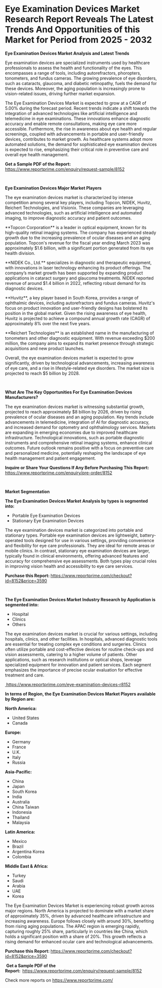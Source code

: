 <p><h1>Eye Examination Devices Market Research Report Reveals The Latest Trends And Opportunities of this Market for Period from 2025 - 2032</h1></p><p><strong>Eye Examination Devices Market Analysis and Latest Trends</strong></p>
<p><p>Eye examination devices are specialized instruments used by healthcare professionals to assess the health and functionality of the eyes. This encompasses a range of tools, including autorefractors, phoropters, tonometers, and fundus cameras. The growing prevalence of eye disorders, such as cataracts, glaucoma, and diabetic retinopathy, fuels the demand for these devices. Moreover, the aging population is increasingly prone to vision-related issues, driving further market expansion.</p><p>The Eye Examination Devices Market is expected to grow at a CAGR of 5.00% during the forecast period. Recent trends indicate a shift towards the integration of advanced technologies like artificial intelligence and telemedicine in eye examinations. These innovations enhance diagnostic accuracy and enable remote consultations, making eye care more accessible. Furthermore, the rise in awareness about eye health and regular screenings, coupled with advancements in portable and user-friendly devices, contributes to market growth. As healthcare systems adopt more automated solutions, the demand for sophisticated eye examination devices is expected to rise, emphasizing their critical role in preventive care and overall eye health management.</p></p>
<p><strong>Get a Sample PDF of the Report:&nbsp;</strong> <a href="https://www.reportprime.com/enquiry/request-sample/8152?utm_campaign=2480&utm_medium=2&utm_source=Github&utm_content=ia&utm_term=19032025&utm_id=eye-examination-devices">https://www.reportprime.com/enquiry/request-sample/8152</a></p>
<p>&nbsp;</p>
<p><strong>Eye Examination Devices Major Market Players</strong></p>
<p><p>The eye examination devices market is characterized by intense competition among several key players, including Topcon, NIDEK, Huvitz, Reichert Technologies, and Visionix. These companies are leveraging advanced technologies, such as artificial intelligence and automated imaging, to improve diagnostic accuracy and patient outcomes.</p><p>**Topcon Corporation** is a leader in optical equipment, known for its high-quality retinal imaging systems. The company has experienced steady growth due to the increasing prevalence of ocular diseases and an aging population. Topcon's revenue for the fiscal year ending March 2023 was approximately $1.6 billion, with a significant portion generated from its eye health division.</p><p>**NIDEK Co., Ltd.** specializes in diagnostic and therapeutic equipment, with innovations in laser technology enhancing its product offerings. The company’s market growth has been supported by expanding product applications in cataract surgery and glaucoma treatments. NIDEK reported revenue of around $1.4 billion in 2022, reflecting robust demand for its diagnostic devices.</p><p>**Huvitz**, a key player based in South Korea, provides a range of ophthalmic devices, including autorefractors and fundus cameras. Huvitz's focus on product innovation and user-friendly designs has bolstered its position in the global market. Given the rising awareness of eye health, Huvitz is projected to achieve a compound annual growth rate (CAGR) of approximately 8% over the next five years.</p><p>**Reichert Technologies** is an established name in the manufacturing of tonometers and other diagnostic equipment. With revenue exceeding $200 million, the company aims to expand its market presence through strategic acquisitions and new product launches.</p><p>Overall, the eye examination devices market is expected to grow significantly, driven by technological advancements, increasing awareness of eye care, and a rise in lifestyle-related eye disorders. The market size is projected to reach $5 billion by 2028.</p></p>
<p>&nbsp;</p>
<p><strong>What Are The Key Opportunities For Eye Examination Devices Manufacturers?</strong></p>
<p><p>The eye examination devices market is witnessing substantial growth, projected to reach approximately $8 billion by 2026, driven by rising prevalence of ocular diseases and an aging population. Key trends include advancements in telemedicine, integration of AI for diagnostic accuracy, and increased demand for optometry and ophthalmology services. Markets are expanding in emerging economies due to improved healthcare infrastructure. Technological innovations, such as portable diagnostic instruments and comprehensive retinal imaging systems, enhance clinical outcomes. Future outlook remains positive with a focus on preventive care and personalized medicine, potentially reshaping the landscape of eye health management and patient engagement.</p></p>
<p><strong>Inquire or Share Your Questions If Any Before Purchasing This Report:</strong> <a href="https://www.reportprime.com/enquiry/pre-order/8152?utm_campaign=2480&utm_medium=2&utm_source=Github&utm_content=ia&utm_term=19032025&utm_id=eye-examination-devices">https://www.reportprime.com/enquiry/pre-order/8152</a></p>
<p>&nbsp;</p>
<p><strong>Market Segmentation</strong></p>
<p><strong>The Eye Examination Devices Market Analysis by types is segmented into:</strong></p>
<p><ul><li>Portable Eye Examination Devices</li><li>Stationary Eye Examination Devices</li></ul></p>
<p><p>The eye examination devices market is categorized into portable and stationary types. Portable eye examination devices are lightweight, battery-operated tools designed for use in various settings, providing convenience and flexibility for eye care professionals. They are ideal for remote areas or mobile clinics. In contrast, stationary eye examination devices are larger, typically found in clinical environments, offering advanced features and accuracy for comprehensive eye assessments. Both types play crucial roles in improving vision health and accessibility to eye care services.</p></p>
<p><strong>Purchase this Report:&nbsp;</strong><a href="https://www.reportprime.com/checkout?id=8152&price=3590&utm_campaign=2480&utm_medium=2&utm_source=Github&utm_content=ia&utm_term=19032025&utm_id=eye-examination-devices">https://www.reportprime.com/checkout?id=8152&price=3590</a></p>
<p>&nbsp;</p>
<p><strong>The Eye Examination Devices Market Industry Research by Application is segmented into:</strong></p>
<p><ul><li>Hospital</li><li>Clinics</li><li>Others</li></ul></p>
<p><p>The eye examination devices market is crucial for various settings, including hospitals, clinics, and other facilities. In hospitals, advanced diagnostic tools are essential for treating complex eye conditions and surgeries. Clinics often utilize portable and cost-effective devices for routine check-ups and vision assessments, catering to a higher volume of patients. Other applications, such as research institutions or optical shops, leverage specialized equipment for innovation and patient services. Each segment emphasizes the importance of precise ocular evaluation for effective treatment and care.</p></p>
<p><a href="https://www.reportprime.com/eye-examination-devices-r8152?utm_campaign=2480&utm_medium=2&utm_source=Github&utm_content=ia&utm_term=19032025&utm_id=eye-examination-devices">&nbsp;https://www.reportprime.com/eye-examination-devices-r8152</a></p>
<p><strong>In terms of Region, the Eye Examination Devices Market Players available by Region are:</strong></p>
<p>
    <p> <strong> North America: </strong>
        <ul>
            <li>United States</li>
            <li>Canada</li>
        </ul>
        </p> 
    <p> <strong> Europe: </strong>
        <ul>
            <li>Germany</li>
            <li>France</li>
            <li>U.K.</li>
            <li>Italy</li>
            <li>Russia</li>
        </ul>
        </p> 
    <p> <strong> Asia-Pacific: </strong>
        <ul>
            <li>China</li>
            <li>Japan</li>
            <li>South Korea</li>
            <li>India</li>
            <li>Australia</li>
            <li>China Taiwan</li>
            <li>Indonesia</li>
            <li>Thailand</li>
            <li>Malaysia</li>
        </ul>
        </p> 
    <p> <strong> Latin America: </strong>
        <ul>
            <li>Mexico</li>
            <li>Brazil</li>
            <li>Argentina Korea</li>
            <li>Colombia</li>
        </ul>
        </p> 
    <p> <strong> Middle East & Africa: </strong>
        <ul>
            <li>Turkey</li>
            <li>Saudi</li>
            <li>Arabia</li>
            <li>UAE</li>
            <li>Korea</li>
        </ul>
    </p>
    </p>
<p><p>The Eye Examination Devices Market is experiencing robust growth across major regions. North America is projected to dominate with a market share of approximately 35%, driven by advanced healthcare infrastructure and increasing awareness. Europe follows closely with around 30%, benefiting from rising aging populations. The APAC region is emerging rapidly, capturing roughly 25% share, particularly in countries like China, which holds a significant position with a share of 20%. This growth reflects a rising demand for enhanced ocular care and technological advancements.</p></p>
<p><strong>Purchase this Report: </strong><a href="https://www.reportprime.com/checkout?id=8152&price=3590&utm_campaign=2480&utm_medium=2&utm_source=Github&utm_content=ia&utm_term=19032025&utm_id=eye-examination-devices">https://www.reportprime.com/checkout?id=8152&price=3590</a></p>
<p>&nbsp;<strong>Get a Sample PDF of the Report:&nbsp;&nbsp;</strong><a href="https://www.reportprime.com/enquiry/request-sample/8152?utm_campaign=2480&utm_medium=2&utm_source=Github&utm_content=ia&utm_term=19032025&utm_id=eye-examination-devices">https://www.reportprime.com/enquiry/request-sample/8152</a></p>
<p><strong></strong></p>
<p>Check more reports on <a href="https://www.reportprime.com/?utm_campaign=2480&utm_medium=2&utm_source=Github&utm_content=ia&utm_term=19032025&utm_id=eye-examination-devices">https://www.reportprime.com/</a></p>